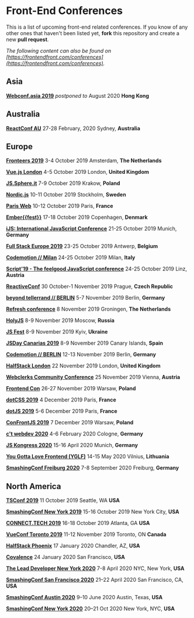 # Front-End Conferences

This is a list of upcoming front-end related conferences. If you know of any other ones that haven't been listed yet, **fork** this repository and create a new **pull request**.

_The following content can also be found on [https://frontendfront.com/conferences](https://frontendfront.com/conferences)._

## Asia

[**Webconf.asia 2019**](https://2019.webconf.asia/)
_postponed to_ August 2020
**Hong Kong**

## Australia

[**ReactConf AU**](https://reactconfau.com/)
27-28 February, 2020
Sydney, **Australia**

## Europe

[**Fronteers 2019**](https://fronteers.nl/congres)
3-4 October 2019
Amsterdam, **The Netherlands**

[**Vue.js London**](http://vuejs.london)
4-5 October 2019
London, **United Kingdom**

[**JS.Sphere.it**](https://sphere.it/)
7-9 October 2019
Krakow, **Poland**

[**Nordic.js**](http://nordicjs.com)
10-11 October 2019
Stockholm, **Sweden**

[**Paris Web**](https://www.paris-web.fr/)
10-12 October 2019
Paris, **France**

[**Ember{{fest}}**](https://emberfest.eu/)
17-18 October 2019
Copenhagen, **Denmark**

[**iJS: International JavaScript Conference**](https://javascript-conference.com/)
21-25 October 2019
Munich, **Germany**

[**Full Stack Europe 2019**](https://fullstackeurope.com/)
23-25 October 2019
Antwerp, **Belgium**

[**Codemotion // Milan**](https://events.codemotion.com/conferences/milan/2019/)
24-25 October 2019
Milan, **Italy**

[**Script'19 - The feelgood JavaScript conference**](https://scriptconf.org)
24-25 October 2019
Linz, **Austria**

[**ReactiveConf**](https://reactiveconf.com/)
30 October-1 November 2019
Prague, **Czech Republic**

[**beyond tellerrand // BERLIN**](https://beyondtellerrand.com/events/berlin-2019)
5-7 November 2019
Berlin, **Germany**

[**Refresh conference**](https://www.refreshconference.nl/)
8 November 2019
Groningen, **The Netherlands**

[**HolyJS**](https://holyjs-moscow.ru/en/)
8-9 November 2019
Moscow, **Russia**

[**JS Fest**](https://jsfest.com.ua)
8-9 November 2019
Kyiv, **Ukraine**

[**JSDay Canarias 2019**](https://jsdaycanarias.com/)
8-9 November 2019
Canary Islands, **Spain**

[**Codemotion // BERLIN**](https://events.codemotion.com/conferences/berlin/2019/)
12-13 November 2019
Berlin, **Germany**

[**HalfStack London**](https://www.halfstackconf.com/london/)
22 November 2019
London, **United Kingdom**

[**Webclerks Community Conference**](https://webclerks.at/)
25 November 2019
Vienna, **Austria**

[**Frontend Con**](https://frontend-con.io/)
26-27 November 2019
Warsaw, **Poland**

[**dotCSS 2019**](https://2019.dotcss.io/)
4 December 2019
Paris, **France**

[**dotJS 2019**](https://2019.dotjs.io/)
5-6 December 2019
Paris, **France**

[**ConFrontJS 2019**](https://2019.confrontjs.com/)
7 December 2019
Warsaw, **Poland**

[**c't webdev 2020**](https://ctwebdev.de/)
4-6 February 2020
Cologne, **Germany**

[**JS Kongress 2020**](https://js-kongress.com/)
15-16 April 2020
Munich, **Germany**

[**You Gotta Love Frontend (YGLF)**](https://lithuania.yglfconf.com)
14-15 May 2020
Vilnius, **Lithuania**

[**SmashingConf Freiburg 2020**](https://smashingconf.com/freiburg-2020/)
7-8 September 2020
Freiburg, **Germany**

## North America

[**TSConf 2019**](https://tsconf.io/)
11 October 2019
Seattle, WA **USA**

[**SmashingConf New York 2019**](https://smashingconf.com/ny-2019/)
15-16 October 2019
New York City, **USA**

[**CONNECT.TECH 2019**](http://connect.tech/)
16-18 October 2019
Atlanta, GA **USA**

[**VueConf Toronto 2019**](https://vuetoronto.com)
11-12 November 2019
Toronto, ON **Canada**

[**HalfStack Phoenix**](https://www.halfstackconf.com/phoenix/)
17 January 2020
Chandler, AZ, **USA**

[**Covalence**](http://www.covalenceconf.com)
24 January 2020
San Francisco, **USA**

[**The Lead Developer New York 2020**](https://newyork2020.theleaddeveloper.com)
7-8 April 2020
NYC, New York, **USA**

[**SmashingConf San Francisco 2020**](https://smashingconf.com/sf-2020/)
21–22 April 2020
San Francisco, CA, **USA**

[**SmashingConf Austin 2020**](https://smashingconf.com/austin-2020/)
9–10 June 2020
Austin, Texas, **USA**

[**SmashingConf New York 2020**](https://smashingconf.com/ny-2020/)
20–21 Oct 2020
New York, NYC, **USA**
